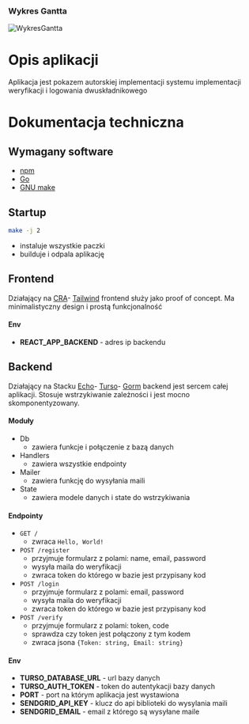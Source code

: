 ### Wykres Gantta
![WykresGantta](https://github.com/SzymonMielecki/2faGen/assets/58358829/c23e18c2-5806-430f-87d7-c4046ad3177f)



# Opis aplikacji
Aplikacja jest pokazem autorskiej implementacji systemu implementacji weryfikacji i logowania dwuskładnikowego

# Dokumentacja techniczna
## Wymagany software
- [npm](https://www.npmjs.com/)
- [Go](https://go.dev/)
- [GNU make](https://www.gnu.org/software/make/)
## Startup
```sh
make -j 2
```
- instaluje wszystkie paczki
- builduje i odpala aplikację
## Frontend
Działający na [CRA](https://create-react-app.dev/)- [Tailwind](https://tailwindcss.com/) frontend służy jako proof of concept. Ma minimalistyczny design i prostą funkcjonalność

#### Env
- **REACT_APP_BACKEND** - adres ip backendu

## Backend
Działający na Stacku [Echo](https://echo.labstack.com/)- [Turso](https://turso.tech/)- [Gorm](https://gorm.io/) backend jest sercem całej aplikacji. Stosuje wstrzykiwanie zależności i jest mocno skomponentyzowany.
#### Moduły
- Db
    - zawiera funkcje i połączenie z bazą danych
- Handlers
    - zawiera wszystkie endpointy
- Mailer
    - zawiera funkcję do wysyłania maili
- State
    - zawiera modele danych i state do wstrzykiwania
#### Endpointy
- `GET /` 
    - zwraca `Hello, World!`
- `POST /register`
    - przyjmuje formularz z polami: name, email, password
    - wysyła maila do weryfikacji
    - zwraca token do którego w bazie jest przypisany kod
- `POST /login`
    - przyjmuje formularz z polami: email, password
    - wysyła maila do weryfikacji
    - zwraca token do którego w bazie jest przypisany kod
- `POST /verify`
    - przyjmuje formularz z polami: token, code
    - sprawdza czy token jest połączony z tym kodem
    - zwraca jsona `{Token: string, Email: string}`

#### Env
- **TURSO_DATABASE_URL** - url bazy danych
- **TURSO_AUTH_TOKEN** - token do autentykacji bazy danych
- **PORT** - port na którym aplikacja jest wystawiona
- **SENDGRID_API_KEY** - klucz do api biblioteki do wysylania maili
- **SENDGRID_EMAIL** - email z którego są wysyłane maile
